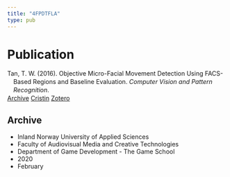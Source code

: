```yaml
---
title: "4FPDTFLA"
type: pub
---
```

<h1>Publication</h1>
<article id="csl-bib-container-4FPDTFLA" class="csl-bib-container">
  <div class="csl-bib-body" style="line-height: 1.35; padding-left: 1em; text-indent:-1em;">
  <div class="csl-entry">Tan, T. W. (2016). Objective Micro-Facial Movement Detection Using FACS-Based Regions and Baseline Evaluation. <i>Computer Vision and Pattern Recognition</i>.</div>
</div>
  <div class="csl-bib-buttons">
    <a href="#taxonomy-article-4FPDTFLA" class="csl-bib-button">Archive</a>
    <a href alt="Cristin URL" class="csl-bib-button">Cristin</a>
    <a href alt="Zotero URL" class="csl-bib-button">Zotero</a>
  </div>
  <div id="csl-bib-meta-container-4FPDTFLA"></div>
</article>
<div id="csl-bib-meta-4FPDTFLA" class="csl-bib-meta">
  <article id="taxonomy-article-4FPDTFLA" class="taxonomy-article">
    <h1>Archive</h1>
    <ul>
      <li>Inland Norway University of Applied Sciences</li>
      <li>Faculty of Audiovisual Media and Creative Technologies</li>
      <li>Department of Game Development - The Game School</li>
      <li>2020</li>
      <li>February</li>
    </ul>
  </article>
</div>
